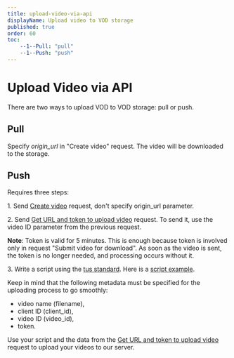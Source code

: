 ```yaml
---
title: upload-video-via-api
displayName: Upload video to VOD storage
published: true
order: 60
toc:
    --1--Pull: "pull"
    --1--Push: "push"
---
```

# Upload Video via API

There are two ways to upload VOD to VOD storage: pull or push.

## Pull

Specify *origin_url* in "Create video" request. The video will be downloaded to the storage.

## Push

Requires three steps:

1\. Send <a href="https://apidocs.gcore.com/streaming#operation/post_api_videos" target="_blank">Create video</a> request, don't specify origin\_url parameter.

2\. Send <a href="https://apidocs.gcore.com/streaming#operation/get_api_videos_id_upload" target="_blank">Get URL and token to upload video</a> request. To send it, use the video ID parameter from the previous request.

**Note**: Token is valid for 5 minutes. This is enough because token is involved only in request "Submit video for download". As soon as the video is sent, the token is no longer needed, and processing occurs without it.

3\. Write a script using the <a href="https://tus.io/" target="_blank">tus standard</a>. Here is a <a href="https://github.com/tus/tus-js-client" target="_blank">script example</a>.

Keep in mind that the following metadata must be specified for the uploading process to go smoothly:

- video name (filename),
- client ID (client_id),
- video ID (video_id),
- token.

Use your script and the data from the <a href="https://apidocs.gcore.com/streaming#tag/Videos/operation/get_api_videos_id_upload" target="_blank">Get URL and token to upload video</a> request to upload your videos to our server.